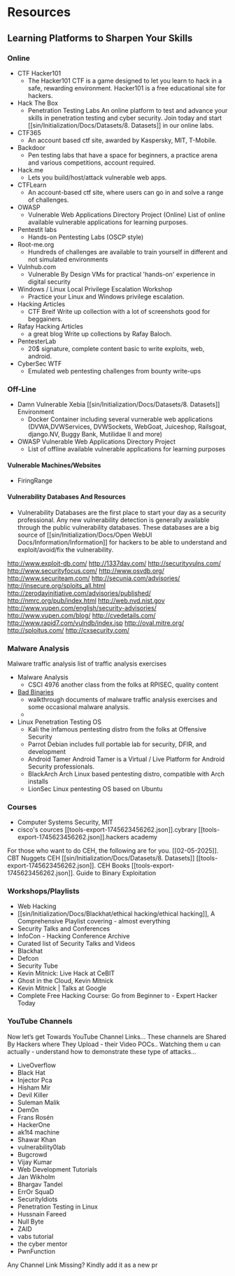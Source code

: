 # Resources

## Learning Platforms to Sharpen Your Skills

### Online

- CTF Hacker101
  - The Hacker101 CTF is a game designed to let you learn to hack in a safe, rewarding environment. Hacker101 is a free educational site for hackers.
- Hack The Box
  - Penetration Testing Labs An online platform to test and advance your skills in penetration testing and cyber security. Join today and start [[sin/Initialization/Docs/Datasets/8. Datasets]] in our online labs.
- CTF365
  - An account based ctf site, awarded by Kaspersky, MIT, T-Mobile.
- Backdoor
  - Pen testing labs that have a space for beginners, a practice arena and various competitions, account required.
- Hack.me
  - Lets you build/host/attack vulnerable web apps.
- CTFLearn
  - An account-based ctf site, where users can go in and solve a range of challenges.
- OWASP
  - Vulnerable Web Applications Directory Project (Online) List of online available vulnerable applications for learning purposes.
- Pentestit labs
  - Hands-on Pentesting Labs (OSCP style)
- Root-me.org
  - Hundreds of challenges are available to train yourself in different and not simulated environments
- Vulnhub.com
  - Vulnerable By Design VMs for practical 'hands-on' experience in digital security
- Windows / Linux Local Privilege Escalation Workshop
  - Practice your Linux and Windows privilege escalation.
- Hacking Articles
  - CTF Breif Write up collection with a lot of screenshots good for beggainers.
- Rafay Hacking Articles
  - a great blog Write up collections by Rafay Baloch.
- PentesterLab
  - 20$ signature, complete content basic to write exploits, web, android.
- CyberSec WTF
  - Emulated web pentesting challenges from bounty write-ups

### Off-Line

- Damn Vulnerable Xebia [[sin/Initialization/Docs/Datasets/8. Datasets]] Environment
  - Docker Container including several vurnerable web applications (DVWA,DVWServices, DVWSockets, WebGoat, Juiceshop, Railsgoat, django.NV, Buggy Bank, Mutilidae II and more)
- OWASP Vulnerable Web Applications Directory Project
  - List of offline available vulnerable applications for learning purposes

#### Vulnerable Machines/Websites

- FiringRange

#### Vulnerability Databases And Resources

- Vulnerability Databases are the first place to start your day as a security professional. Any new vulnerability detection is generally available through the public vulnerability databases. These databases are a big source of [[sin/Initialization/Docs/Open WebUI Docs/Information/Information]] for hackers to be able to understand and exploit/avoid/fix the vulnerability.

http://www.exploit-db.com/
http://1337day.com/
http://securityvulns.com/
http://www.securityfocus.com/
http://www.osvdb.org/
http://www.securiteam.com/
http://secunia.com/advisories/
http://insecure.org/sploits_all.html
http://zerodayinitiative.com/advisories/published/
http://nmrc.org/pub/index.html
http://web.nvd.nist.gov
http://www.vupen.com/english/security-advisories/
http://www.vupen.com/blog/
http://cvedetails.com/
http://www.rapid7.com/vulndb/index.jsp
http://oval.mitre.org/
http://sploitus.com/
http://cxsecurity.com/

### Malware Analysis

Malware traffic analysis list of traffic analysis exercises

- Malware Analysis
  - CSCI 4976 another class from the folks at RPISEC, quality content
- [Bad Binaries](https://www.badbinaries.com/)
  - walkthrough documents of malware traffic analysis exercises and some occasional malware analysis.
  -
- Linux Penetration Testing OS
  - Kali the infamous pentesting distro from the folks at Offensive Security
  - Parrot Debian includes full portable lab for security, DFIR, and development
  - Android Tamer Android Tamer is a Virtual / Live Platform for Android Security professionals.
  - BlackArch Arch Linux based pentesting distro, compatible with Arch installs
  - LionSec Linux pentesting OS based on Ubuntu

### Courses

- Computer Systems Security, MIT
- cisco's cources [[tools-export-1745623456262.json]].cybrary [[tools-export-1745623456262.json]].hackers academy

For those who want to do CEH, the following are for you. [[02-05-2025]]. CBT Nuggets CEH [[sin/Initialization/Docs/Datasets/8. Datasets]] [[tools-export-1745623456262.json]]. CEH Books [[tools-export-1745623456262.json]]. Guide to Binary Exploitation

### Workshops/Playlists

- Web Hacking
- [[sin/Initialization/Docs/Blackhat/ethical hacking/ethical hacking]], A Comprehensive Playlist covering - almost everything
- Security Talks and Conferences
- InfoCon - Hacking Conference Archive
- Curated list of Security Talks and Videos
- Blackhat
- Defcon
- Security Tube
- Kevin Mitnick: Live Hack at CeBIT
- Ghost in the Cloud, Kevin Mitnick
- Kevin Mitnick | Talks at Google
- Complete Free Hacking Course: Go from Beginner to - Expert Hacker Today

### YouTube Channels

Now let’s get Towards YouTube Channel Links...
These channels are Shared By Hackers where They Upload - their Video POCs.. Watching them u can actually - understand how to demonstrate these type of attacks...

- LiveOverflow
- Black Hat
- Injector Pca
- Hisham Mir
- Devil Killer
- Suleman Malik
- Dem0n
- Frans Rosén
- HackerOne
- ak1t4 machine
- Shawar Khan
- vulnerability0lab
- Bugcrowd
- Vijay Kumar
- Web Development Tutorials
- Jan Wikholm
- Bhargav Tandel
- ErrOr SquaD
- SecurityIdiots
- Penetration Testing in Linux
- Hussnain Fareed
- Null Byte
- ZAID
- vabs tutorial
- the cyber mentor
- PwnFunction

Any Channel Link Missing? Kindly add it as a new pr
